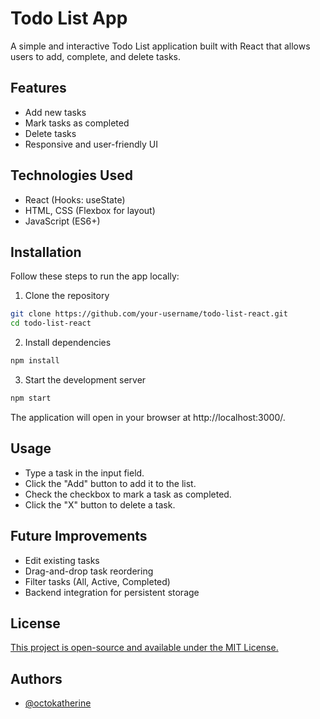 # Todo List App

A simple and interactive Todo List application built with React that allows users to add, complete, and delete tasks.

## Features

- Add new tasks
- Mark tasks as completed
- Delete tasks
- Responsive and user-friendly UI

## Technologies Used

- React (Hooks: useState)
- HTML, CSS (Flexbox for layout)
- JavaScript (ES6+)

## Installation

Follow these steps to run the app locally:

1. Clone the repository
```bash
git clone https://github.com/your-username/todo-list-react.git
cd todo-list-react
```
2. Install dependencies
```bash
npm install
```
3. Start the development server
```bash
npm start
```
The application will open in your browser at http://localhost:3000/.

## Usage

- Type a task in the input field.
- Click the "Add" button to add it to the list.
- Check the checkbox to mark a task as completed.
- Click the "X" button to delete a task.

## Future Improvements

- Edit existing tasks
- Drag-and-drop task reordering
- Filter tasks (All, Active, Completed)
- Backend integration for persistent storage

## License

[This project is open-source and available under the MIT License.](https://choosealicense.com/licenses/mit/)

## Authors

- [@octokatherine](https://github.com/damithfdo95)